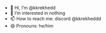 - 👋 Hi, I’m @kkrekhedd
- 👀 I’m interested in nothing
- 📫 How to reach me: discord @kkrekheddd
- 😄 Pronouns: he/him
